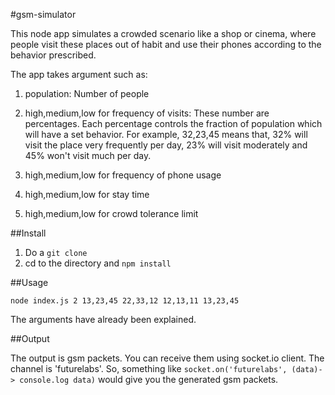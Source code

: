 #gsm-simulator

This node app simulates a crowded scenario like a shop or cinema, where people
visit these places out of habit and use their phones according to the behavior
prescribed.

The app takes argument such as:

1. population: Number of people

2. high,medium,low for frequency of visits: These number are percentages. Each percentage
controls the fraction of population which will have a set behavior. For example, 32,23,45 means
that, 32% will visit the place very frequently per day, 23% will visit moderately and 45% won't visit much per day.

3. high,medium,low for frequency of phone usage

4. high,medium,low for stay time

5. high,medium,low for crowd tolerance limit

##Install

1. Do a `git clone`
2. cd to the directory and `npm install`

##Usage

`node index.js 2 13,23,45 22,33,12 12,13,11 13,23,45`

The arguments have already been explained.

##Output

The output is gsm packets. You can receive them using socket.io client.
The channel is 'futurelabs'.
So, something like
`socket.on('futurelabs', (data)-> console.log data)`
would give you the generated gsm packets.
